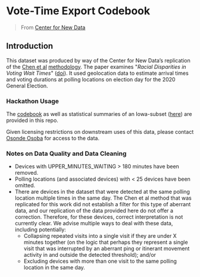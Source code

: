 # Vote-Time Export Codebook
> From [Center for New Data](https://www.newdata.org)

## Introduction
This dataset was produced by way of the Center for New Data’s replication of the [Chen et al](https://www.scientificamerican.com/article/smartphone-data-show-voters-in-black-neighborhoods-wait-longer1/) [methodology](https://www.nber.org/system/files/working_papers/w26487/w26487.pdf).
The paper examines "*Racial Disparities in Voting Wait Times*" ([doi](https://direct.mit.edu/rest/article/doi/10.1162/rest_a_01012/97747/Racial-Disparities-in-Voting-Wait-Times-Evidence)).
It used geolocation data to estimate arrival times and voting durations at polling locations on election day for the 2020 General Election.


### Hackathon Usage
The [codebook](./Vote-Time_Export_Codebook.pdf) as well as statistical summaries of an Iowa-subset ([here](./iowa_data_description.html)) are provided in this repo.

Given licensing restrictions on downstream uses of this data, please contact [Osonde Osoba](mailto:oosoba@rand.org) for access to the data.

### Notes on Data Quality and Data Cleaning
- Devices with UPPER_MINUTES_WAITING > 180 minutes have been removed.
- Polling locations (and associated devices) with < 25 devices have been omitted.
- There are devices in the dataset that were detected at the same polling location multiple times in the same day. The Chen et al method that was replicated for this work did not establish a filter for this type of aberrant data, and our replication of the data provided here do not offer a correction. Therefore, for these devices, correct interpretation is not currently clear. We advise multiple ways to deal with these data, including potentially:
  - Collapsing repeated visits into a single visit if they are under X minutes together (on the logic that perhaps they represent a single visit that was interrupted by an aberrant ping or itinerant movement activity in and outside the detected threshold); and/or
  - Excluding devices with more than one visit to the same polling location in the same day.

